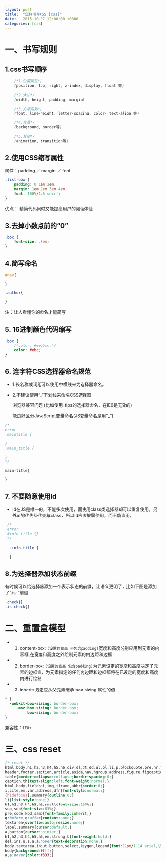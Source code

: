 ```yaml
---
layout: post
title:  "怎样书写CSS [css]"
date:   2015-10-07 12:00:00 +0800
categories: [css]
---
```


# 一、书写规则

## 1.css书写顺序

```css
    /*1.位置属性*/
    (position, top, right, z-index, display, float 等)
    
    /*2.大小*/
    (width, height, padding, margin)
    
    /*3.文字系列*/
    (font, line-height, letter-spacing, color- text-align 等)
    
    /*4.背景*/
    (background, border等)
    
    /*5.其他*/
    (animation, transition等)
```


## 2.使用CSS缩写属性

属性：padding ／ margin ／ font

```css
.list-box {
    padding: 0 1em 2em;
    margin: 1em 2em 3em 4em;
    font: 100%/1.6 seirf;
}

```
优点： 精简代码同时又能提高用户的阅读体验

## 3.去掉小数点前的“0”

```css
.box {
    font-size: .8em;
}
```

## 4.简写命名

```css
#nav{

}

.author{
    
}
```
注：让人看懂你的命名才能简写


## 5. 16进制颜色代码缩写

```css
.box {
    /*color: #eebbcc;*/
    color: #ebc;
}
```

## 6. 连字符CSS选择器命名规范

- 1.长名称或词组可以使用中横线来为选择器命名。
  
- 2.不建议使用“_”下划线来命名CSS选择器
   
  浏览器兼容问题 (比如使用_tips的选择器命名，在IE6是无效的)
  
  能良好区分JavaScript变量命名(JS变量命名是用“_”)
  
 ```css
 /*
 error
 .maintitle {
 
 }
 .main_title {
 
 }
 */
 
main-title{

}
```

## 7. 不要随意使用Id

- id在JS是唯一的，不能多次使用，而使用class类选择器却可以重复使用，另外id的优先级优先与class，所以id应该按需使用，而不能滥用。　

```css
 /*
 error
 #info-title {}
 */
 
  .info-title {
  
  }
```

## 8.为选择器添加状态前缀

有时候可以给选择器添加一个表示状态的前缀，让语义更明了，比如下图是添加了“.is-”前缀

```css
.check{}
.is-check{}
```

# 二、重置盒模型

- 1) content-box: `(设置的宽高 不包含padding)`宽度和高度分别应用到元素的内容框,在宽度和高度之外绘制元素的内边距和边框

- 2) border-box: `(设置的宽高 包含padding)`为元素设定的宽度和高度决定了元素的边框盒，为元素指定的任何内边距和边框都将在已设定的宽度和高度内进行绘制

- 3) inherit: 规定应从父元素继承 box-sizing 属性的值

```css
* {
  -webkit-box-sizing: border-box;
     -moz-box-sizing: border-box;
          box-sizing: border-box;
}
```
兼容性：`IE8+`

# 三、css reset

```css
/* reset */
html,body,h1,h2,h3,h4,h5,h6,div,dl,dt,dd,ul,ol,li,p,blockquote,pre,hr,figure,table,caption,th,td,form,fieldset,legend,input,button,textarea,menu{margin:0;padding:0;}
header,footer,section,article,aside,nav,hgroup,address,figure,figcaption,menu,details{display:block;}
table{border-collapse:collapse;border-spacing:0;}
caption,th{text-align:left;font-weight:normal;}
html,body,fieldset,img,iframe,abbr{border:0;}
i,cite,em,var,address,dfn{font-style:normal;}
[hidefocus],summary{outline:0;}
li{list-style:none;}
h1,h2,h3,h4,h5,h6,small{font-size:100%;}
sup,sub{font-size:83%;}
pre,code,kbd,samp{font-family:inherit;}
q:before,q:after{content:none;}
textarea{overflow:auto;resize:none;}
label,summary{cursor:default;}
a,button{cursor:pointer;}
h1,h2,h3,h4,h5,h6,em,strong,b{font-weight:bold;}
del,ins,u,s,a,a:hover{text-decoration:none;}
body,textarea,input,button,select,keygen,legend{font:12px/1.14 arial,\5b8b\4f53;color:#333;outline:0;}
body{background:#fff;}
a,a:hover{color:#333;}
```
